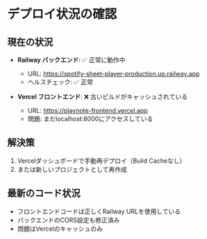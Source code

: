 # デプロイ状況の確認

## 現在の状況
- **Railway バックエンド**: ✅ 正常に動作中
  - URL: https://spotify-sheet-player-production.up.railway.app
  - ヘルスチェック: ✅ 正常

- **Vercel フロントエンド**: ❌ 古いビルドがキャッシュされている
  - URL: https://playnote-frontend.vercel.app
  - 問題: まだlocalhost:8000にアクセスしている

## 解決策
1. Vercelダッシュボードで手動再デプロイ（Build Cacheなし）
2. または新しいプロジェクトとして再作成

## 最新のコード状況
- フロントエンドコードは正しくRailway URLを使用している
- バックエンドのCORS設定も修正済み
- 問題はVercelのキャッシュのみ